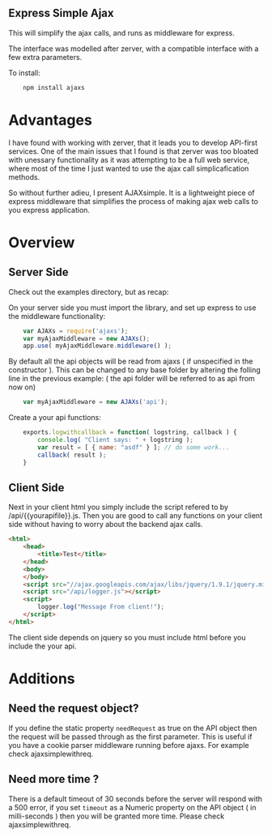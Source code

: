 Express Simple Ajax
-------------------

This will simplify the ajax calls, and runs as middleware for express. 

The interface was modelled after zerver, with a compatible interface with a few extra parameters.

To install:

```sh
	npm install ajaxs
```

# Advantages

 I have found with working with zerver, that it leads you to develop API-first services. One of the main issues that I found is that zerver was too bloated with unessary functionality as it was attempting to be a full web service, where most of the time I just wanted to use the ajax call simplicafication methods. 

 So without further adieu, I present AJAXsimple. It is a lightweight piece of express middleware that simplifies the process of making ajax web calls to you express application.

# Overview

## Server Side
Check out the examples directory, but as recap:

On your server side you must import the library, and set up express to use the middleware functionality:

```javascript
	var AJAXs = require('ajaxs');
	var myAjaxMiddleware = new AJAXs();
	app.use( myAjaxMiddleware.middleware() );
```

By default all the api objects will be read from ajaxs ( if unspecified in the constructor ). This can be changed to any base folder by altering the folling line in the previous example: ( the api folder will be referred to as api from now on)

```javascript
	var myAjaxMiddleware = new AJAXs('api');
```

Create a your api functions: 

```javascript
	exports.logwithcallback = function( logstring, callback ) {
		console.log( "Client says: " + logstring );
		var result = [ { name: "asdf" } ]; // do some work... 
		callback( result );
	}
```

## Client Side

Next in your client html you simply include the script refered to by /api/{{yourapifile}}.js. Then you are good to call any functions on your client side without having to worry about the backend ajax calls.

```html
<html>
	<head>
		<title>Test</title>
	</head>
	<body>
	</body>
	<script src="//ajax.googleapis.com/ajax/libs/jquery/1.9.1/jquery.min.js"></script>
	<script src="/api/logger.js"></script>
	<script>
		logger.log("Message From client!");
	</script>
</html>
```

The client side depends on jquery so you must include html before you include the your api.

# Additions

## Need the request object?

If you define the static property `needRequest` as true on the API object then the request will be passed through as the first parameter. This is useful if you have a cookie parser middleware running before ajaxs. For example check ajaxsimplewithreq.

## Need more time ?

There is a default timeout of 30 seconds before the server will respond with a 500 error, if you set `timeout` as a Numeric property on the API object ( in milli-seconds )  then you will be granted more time. Please check ajaxsimplewithreq.